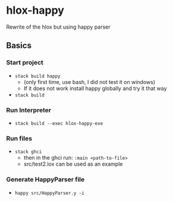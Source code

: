# hlox-happy

Rewrite of the hlox but using happy parser

## Basics

### Start project
- `stack build happy` 
  - (only first time, use bash, I did not test it on windows)
  - If it does not work install happy globally and try it that way
- `stack build`

### Run Interpreter
- `stack build --exec hlox-happy-exe`

### Run files
- `stack ghci`
  - then in the ghci run: `:main <path-to-file>`
  - src/test2.lox can be used as an example

### Generate HappyParser file
- `happy src/HappyParser.y -i`